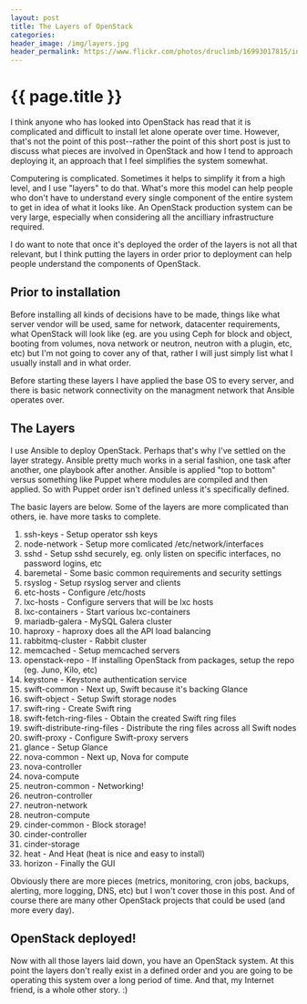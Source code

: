 ```yaml
---
layout: post
title: The Layers of OpenStack
categories:
header_image: /img/layers.jpg
header_permalink: https://www.flickr.com/photos/druclimb/16993017815/in/photolist-rTBEaM-6Phcvq-6HcbL7-rZRug6-6Pd3MX-dRFpDz-rdipAS-6p68Fp-6Pd1Y2-6PhbRy-chf6Nj-6Pd2Yg-6Pd3pn-m3HCvV-i4jj1o-gEQ1C4-8bYXJD-33eXpZ-8x8BrP-6cwgNE-6zC1Gj-NHoxN-deHLxy-dRmzxE-47BCi2-8KN5N5-PZCPX-8Gt1of-n3bcaP-n3bjC4-kJa29V-k2DQvE-jEU4ag-jETYnR-n3baFX-8co2Nn-e8ycAC-78ZCsg-7smnJq-ibKewk-5DjhcZ-pFHhN3-kzR3JU-3Y2cN-3Y2c8-4TUz4Y-4YwJ9X-fgbdXn-dbY7Yp-eFTBEY
---
```


# {{ page.title }}

I think anyone who has looked into OpenStack has read that it is complicated and difficult to install let alone operate over time. However, that's not the point of this post--rather the point of this short post is just to discuss what pieces are involved in OpenStack and how I tend to approach deploying it, an approach that I feel simplifies the system somewhat.

Computering is complicated. Sometimes it helps to simplify it from a high level, and I use "layers" to do that. What's more this model can help people who don't have to understand every single component of the entire system to get in idea of what it looks like. An OpenStack production system can be very large, especially when considering all the ancilliary infrastructure required.

I do want to note that once it's deployed the order of the layers is not all that relevant, but I think putting the layers in order prior to deployment can help people understand the components of OpenStack.

## Prior to installation

Before installing all kinds of decisions have to be made, things like what server vendor will be used, same for network, datacenter requirements, what OpenStack will look like (eg. are you using Ceph for block and object, booting from volumes, nova network or neutron, neutron with a plugin, etc, etc) but I'm not going to cover any of that, rather I will just simply list what I usually install and in what order.

Before starting these layers I have applied the base OS to every server, and there is basic network connectivity on the managment network that Ansible operates over.

## The Layers

I use Ansible to deploy OpenStack. Perhaps that's why I've settled on the layer strategy. Ansible pretty much works in a serial fashion, one task after another, one playbook after another. Ansible is applied "top to bottom" versus something like Puppet where modules are compiled and then applied. So with Puppet order isn't defined unless it's specifically defined.

The basic layers are below. Some of the layers are more complicated than others, ie. have more tasks to complete.

1. ssh-keys - Setup operator ssh keys
1. node-network - Setup more comlicated /etc/network/interfaces
1. sshd - Setup sshd securely, eg. only listen on specific interfaces, no password logins, etc
1. baremetal - Some basic common requirements and security settings
1. rsyslog - Setup rsyslog server and clients
1. etc-hosts - Configure /etc/hosts
1. lxc-hosts - Configure servers that will be lxc hosts
1. lxc-containers - Start various lxc-containers
1. mariadb-galera - MySQL Galera cluster
1. haproxy - haproxy does all the API load balancing
1. rabbitmq-cluster - Rabbit cluster
1. memcached - Setup memcached servers 
1. openstack-repo - If installing OpenStack from packages, setup the repo (eg. Juno, Kilo, etc) 
1. keystone - Keystone authentication service
1. swift-common - Next up, Swift because it's backing Glance
1. swift-object - Setup Swift storage nodes
1. swift-ring - Create Swift ring
1. swift-fetch-ring-files - Obtain the created Swift ring files
1. swift-distribute-ring-files - Distribute the ring files across all Swift nodes
1. swift-proxy - Configure Swift-proxy servers
1. glance - Setup Glance
1. nova-common - Next up, Nova for compute
1. nova-controller
1. nova-compute
1. neutron-common - Networking!
1. neutron-controller
1. neutron-network
1. neutron-compute
1. cinder-common - Block storage!
1. cinder-controller
1. cinder-storage
1. heat - And Heat (heat is nice and easy to install)
1. horizon - Finally the GUI 

Obviously there are more pieces (metrics, monitoring, cron jobs, backups, alerting, more logging, DNS, etc) but I won't cover those in this post. And of course there are many other OpenStack projects that could be used (and more every day).

## OpenStack deployed!

Now with all those layers laid down, you have an OpenStack system. At this point the layers don't really exist in a defined order and you are going to be operating this system over a long period of time. And that, my Internet friend, is a whole other story. :)

